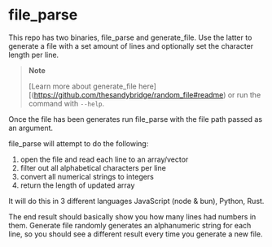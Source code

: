 # file_parse

This repo has two binaries, file_parse and generate_file. Use the latter to generate a file with
a set amount of lines and optionally set the character length per line.

> **Note**
>
> [Learn more about generate_file here][(https://github.com/thesandybridge/random_file#readme) or run the command with `--help`.

Once the file has been generates run file_parse with the file path passed as an argument.

file_parse will attempt to do the following:

1. open the file and read each line to an array/vector
2. filter out all alphabetical characters per line
3. convert all numerical strings to integers
4. return the length of updated array

It will do this in 3 different languages JavaScript (node & bun), Python, Rust.

The end result should basically show you how many lines had numbers in them.
Generate file randomly generates an alphanumeric string for each line, so you should
see a different result every time you generate a new file.


